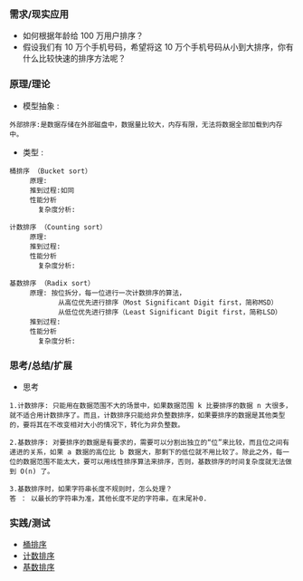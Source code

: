 ### **需求/现实应用**
+ 如何根据年龄给 100 万用户排序？
+ 假设我们有 10 万个手机号码，希望将这 10 万个手机号码从小到大排序，你有什么比较快速的排序方法呢？


### **原理/理论**
   + 模型抽象 :
```
外部排序:是数据存储在外部磁盘中，数据量比较大，内存有限，无法将数据全部加载到内存中。
```

   + 类型     :
```
桶排序 （Bucket sort）
     原理:
     推到过程:如同
     性能分析
       复杂度分析:
```
```
计数排序 （Counting sort）
     原理:
     推到过程:
     性能分析
       复杂度分析:
```
```
基数排序 （Radix sort）
     原理: 按位拆分，每一位进行一次计数排序的算法，
            从高位优先进行排序（Most Significant Digit first，简称MSD）
            从低位优先进行排序（Least Significant Digit first，简称LSD）
     推到过程:
     性能分析
       复杂度分析:
```

### **思考/总结/扩展**
+ 思考

```
1.计数排序: 只能用在数据范围不大的场景中，如果数据范围 k 比要排序的数据 n 大很多，就不适合用计数排序了。而且，计数排序只能给非负整数排序，如果要排序的数据是其他类型的，要将其在不改变相对大小的情况下，转化为非负整数。

2.基数排序: 对要排序的数据是有要求的，需要可以分割出独立的“位”来比较，而且位之间有递进的关系，如果 a 数据的高位比 b 数据大，那剩下的低位就不用比较了。除此之外，每一位的数据范围不能太大，要可以用线性排序算法来排序，否则，基数排序的时间复杂度就无法做到 O(n) 了。

3.基数排序时，如果字符串长度不规则时，怎么处理？
答 ： 以最长的字符串为准，其他长度不足的字符串，在末尾补0.

```
### **实践/测试**
+ [桶排序](/src/main/java/com/zlykernel/pratice/algorithm/sort/Sort.java)
+ [计数排序](/src/main/java/com/zlykernel/pratice/algorithm/sort/CountingSort.java)
+ [基数排序](/src/main/java/com/zlykernel/pratice/algorithm/sort/RadixSort.java)
